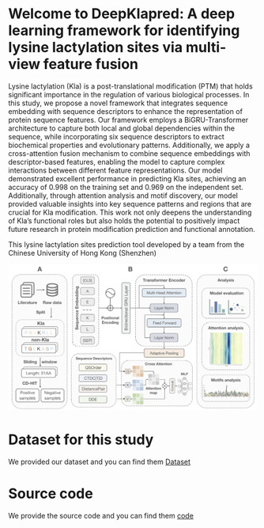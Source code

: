 # Welcome to DeepKlapred: A deep learning framework for identifying lysine lactylation sites via multi-view feature fusion
Lysine lactylation (Kla) is a post-translational modification (PTM) that holds significant importance in the regulation of various biological processes. In this study, we propose a novel framework that integrates sequence embedding with sequence descriptors to enhance the representation of protein sequence features. Our framework employs a BiGRU-Transformer architecture to capture both local and global dependencies within the sequence, while incorporating six sequence descriptors to extract biochemical properties and evolutionary patterns. Additionally, we apply a cross-attention fusion mechanism to combine sequence embeddings with descriptor-based features, enabling the model to capture complex interactions between different feature representations. Our model demonstrated excellent performance in predicting Kla sites, achieving an accuracy of 0.998 on the training set and 0.969 on the independent set. Additionally, through attention analysis and motif discovery, our model provided valuable insights into key sequence patterns and regions that are crucial for Kla modification. This work not only deepens the understanding of Kla’s functional roles but also holds the potential to positively impact future research in protein modification prediction and functional annotation.

This lysine lactylation sites prediction tool developed by a team from the Chinese University of Hong Kong (Shenzhen)

![The workflow of this study](https://github.com/GGCL7/DeepKlapred/blob/main/workflow.png)


# Dataset for this study
We provided our dataset and you can find them [Dataset](https://github.com/GGCL7/DeepKlapred/tree/main/Data)
# Source code
We provide the source code and you can find them [code](https://github.com/GGCL7/DeepKlapred/tree/main/code)
